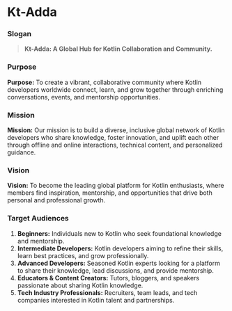 # Kt-Adda

### Slogan
> **Kt-Adda: A Global Hub for Kotlin Collaboration and Community.**

### Purpose
**Purpose:** To create a vibrant, collaborative community where Kotlin developers worldwide connect, learn, and grow together through enriching conversations, events, and mentorship opportunities.

### Mission
**Mission:** Our mission is to build a diverse, inclusive global network of Kotlin developers who share knowledge, foster innovation, and uplift each other through offline and online interactions, technical content, and personalized guidance.

### Vision
**Vision:** To become the leading global platform for Kotlin enthusiasts, where members find inspiration, mentorship, and opportunities that drive both personal and professional growth.

### Target Audiences
1. **Beginners:** Individuals new to Kotlin who seek foundational knowledge and mentorship.
2. **Intermediate Developers:** Kotlin developers aiming to refine their skills, learn best practices, and grow professionally.
3. **Advanced Developers:** Seasoned Kotlin experts looking for a platform to share their knowledge, lead discussions, and provide mentorship.
4. **Educators & Content Creators:** Tutors, bloggers, and speakers passionate about sharing Kotlin knowledge.
5. **Tech Industry Professionals:** Recruiters, team leads, and tech companies interested in Kotlin talent and partnerships.
